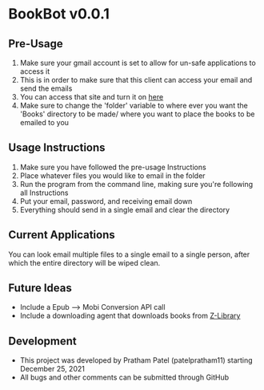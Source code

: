 # BookBot v0.0.1 #

## Pre-Usage ##
1. Make sure your gmail account is set to allow for un-safe applications to access it
  1. This is in order to make sure that this client can access your email and send the emails
  2. You can access that site and turn it on [here](https://myaccount.google.com/lesssecureapps?pli=1&rapt=AEjHL4O58MFMjNVIKVEKaC111KA9L7cS9HSwvjSQY2cWjhFXBpv1nPrm99gWIG7A9jL7cpQp5I7SGoQNxDSNFRelflBjGluXDA)
2. Make sure to change the 'folder' variable to where ever you want the 'Books' directory to be made/ where you want to place the books to be emailed to you

## Usage Instructions ##
1. Make sure you have followed the pre-usage Instructions
2. Place whatever files you would like to email in the folder
3. Run the program from the command line, making sure you're following all Instructions
4. Put your email, password, and receiving email down
5. Everything should send in a single email and clear the directory

## Current Applications ##
  You can look email multiple files to a single email to a single person, after which the entire directory will be wiped clean.

## Future Ideas ##
- Include a Epub --> Mobi Conversion API call
- Include a downloading agent that downloads books from [Z-Library](www.b-ok.cc)

## Development ##
- This project was developed by Pratham Patel (patelpratham11) starting December 25, 2021
- All bugs and other comments can be submitted through GitHub
